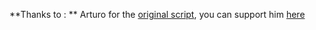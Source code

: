 **Thanks to : **
Arturo for the [original script](https://github.com/Arturo-1212/PTCGPB/releases/tag/v6.1.7beta), you can support him [here](https://buymeacoffee.com/aarturoo) 
